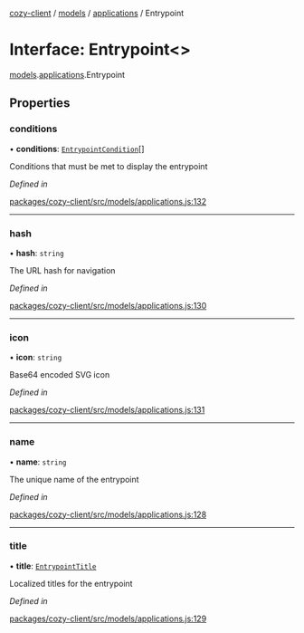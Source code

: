 [cozy-client](../README.md) / [models](../modules/models.md) / [applications](../modules/models.applications.md) / Entrypoint

# Interface: Entrypoint<>

[models](../modules/models.md).[applications](../modules/models.applications.md).Entrypoint

## Properties

### conditions

• **conditions**: [`EntrypointCondition`](models.applications.EntrypointCondition.md)\[]

Conditions that must be met to display the entrypoint

*Defined in*

[packages/cozy-client/src/models/applications.js:132](https://github.com/cozy/cozy-client/blob/master/packages/cozy-client/src/models/applications.js#L132)

***

### hash

• **hash**: `string`

The URL hash for navigation

*Defined in*

[packages/cozy-client/src/models/applications.js:130](https://github.com/cozy/cozy-client/blob/master/packages/cozy-client/src/models/applications.js#L130)

***

### icon

• **icon**: `string`

Base64 encoded SVG icon

*Defined in*

[packages/cozy-client/src/models/applications.js:131](https://github.com/cozy/cozy-client/blob/master/packages/cozy-client/src/models/applications.js#L131)

***

### name

• **name**: `string`

The unique name of the entrypoint

*Defined in*

[packages/cozy-client/src/models/applications.js:128](https://github.com/cozy/cozy-client/blob/master/packages/cozy-client/src/models/applications.js#L128)

***

### title

• **title**: [`EntrypointTitle`](models.applications.EntrypointTitle.md)

Localized titles for the entrypoint

*Defined in*

[packages/cozy-client/src/models/applications.js:129](https://github.com/cozy/cozy-client/blob/master/packages/cozy-client/src/models/applications.js#L129)
